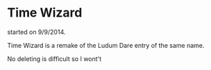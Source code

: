 Time Wizard
===========
started on 9/9/2014.

Time Wizard is a remake of the Ludum Dare entry of the same name.

No deleting is difficult so I wont't
